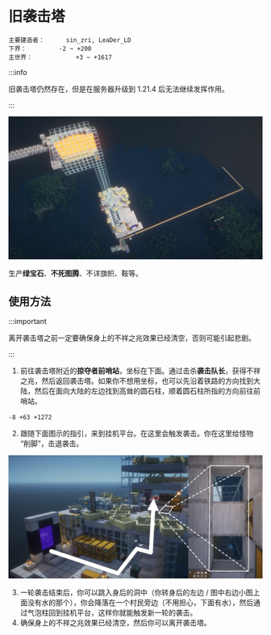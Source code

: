 # 旧袭击塔

```
主要建造者：		sin_zri, LeaDer_LD
下界：			-2 ~ +200
主世界：			+3 ~ +1617
```

:::info

旧袭击塔仍然存在，但是在服务器升级到 1.21.4 后无法继续发挥作用。

:::

![](/img/place/旧袭击塔-1.webp)

生产**绿宝石**、**不死图腾**、不详旗帜、鞍等。

## 使用方法

:::important

离开袭击塔之前一定要确保身上的不祥之兆效果已经清空，否则可能引起悲剧。

:::

1. 前往袭击塔附近的**掠夺者前哨站**，坐标在下面。通过击杀**袭击队长**，获得不祥之兆，然后返回袭击塔。如果你不想用坐标，也可以先沿着铁路的方向找到大陆，然后在面向大陆的左边找到高耸的圆石柱，顺着圆石柱所指的方向前往前哨站。

```text title="掠夺者前哨站坐标"
-8 +63 +1272
```

2. 跟随下面图示的指引，来到挂机平台。在这里会触发袭击。你在这里给怪物 “削脚”，击退袭击。

![](/img/place/旧袭击塔-2.webp)

3. 一轮袭击结束后，你可以跳入身后的洞中（你转身后的左边 / 图中右边小图上面没有水的那个），你会降落在一个村民旁边（不用担心，下面有水），然后通过气泡柱回到挂机平台，这样你就能触发新一轮的袭击。
4. 确保身上的不祥之兆效果已经清空，然后你可以离开袭击塔。
